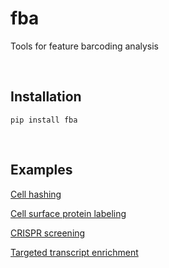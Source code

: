 # fba


Tools for feature barcoding analysis

<br>

## Installation

```shell
pip install fba
```

<br>

## Examples

[Cell hashing](https://github.com/jlduan/fba/blob/master/examples/cell_hashing/tutorial.md)

[Cell surface protein labeling](https://github.com/jlduan/fba/blob/master/examples/cell_surface_protein_labeling/tutorial.md)

[CRISPR screening](https://github.com/jlduan/fba/blob/master/examples/crispr_screening/tutorial.md)

[Targeted transcript enrichment](https://github.com/jlduan/fba/blob/master/examples/targeted_transcript_enrichment/tutorial.md)

